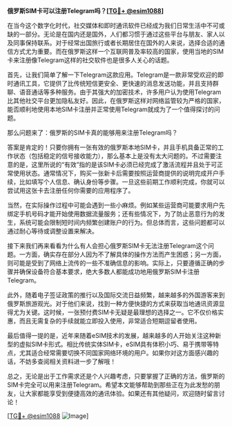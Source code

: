 **俄罗斯SIM卡可以注册Telegram吗？[[TG💪+ @esim1088](https://t.me/s/esim1088)]**

在当今这个数字化时代，社交媒体和即时通讯软件已经成为我们日常生活中不可或缺的一部分。无论是在国内还是国外，人们都习惯于通过这些平台与朋友、家人以及同事保持联系。对于经常出国旅行或者长期居住在国外的人来说，选择合适的通信方式尤为重要。而在俄罗斯这样一个互联网普及率较高的国家，使用当地的SIM卡来注册像Telegram这样的社交软件也是很多人关心的话题。

首先，让我们简单了解一下Telegram这款应用。Telegram是一款非常受欢迎的即时通讯工具，它提供了比传统短信更安全、更快速的消息发送功能，并且支持群聊、语音通话等多种服务。由于其强大的加密技术，许多用户认为使用Telegram比其他社交平台更加隐私友好。因此，在俄罗斯这样对网络监管较为严格的国家，能否顺利地使用本地SIM卡注册并正常使用Telegram就成为了一个值得探讨的问题。

那么问题来了：俄罗斯的SIM卡真的能够用来注册Telegram吗？

答案是肯定的！只要你拥有一张有效的俄罗斯本地SIM卡，并且手机具备正常的工作状态（包括稳定的信号接收能力），那么基本上是没有太大问题的。不过需要注意的是，这里所说的“有效”指的是该SIM卡必须已经完成了激活流程并且处于可正常使用状态。通常情况下，购买一张新卡后需要按照运营商提供的说明完成开户手续，比如填写个人信息、确认身份等步骤。一旦这些前期工作顺利完成，你就可以尝试用这张卡去注册任何你需要的应用程序了。

当然，在实际操作过程中可能会遇到一些小麻烦。例如某些运营商可能要求用户先绑定手机号码才能开始使用数据流量服务；还有些情况下，为了防止恶意行为的发生，系统可能会限制短时间内频繁创建账户的行为。但总体而言，这些问题都可以通过耐心等待或调整设置来解决。

接下来我们再来看看为什么有人会担心俄罗斯SIM卡无法注册Telegram这个问题。一方面，确实存在部分人因为不了解具体的操作方法而产生困惑；另一方面，则可能是受到了网络上流传的一些不准确信息的影响。实际上，只要遵循正确的步骤并确保设备符合基本要求，绝大多数人都能成功地用俄罗斯SIM卡注册Telegram。

此外，随着电子签证政策的推行以及国际交流日益频繁，越来越多的外国游客来到俄罗斯旅游观光。对于他们来说，找到一种方便快捷的方式来获取当地通讯资源显得尤为关键。这时候，一张预付费SIM卡无疑是最理想的选择之一。它不仅价格实惠，而且无需复杂的手续就能立即投入使用，非常适合短期逗留者使用。

最后值得一提的是，近年来随着eSIM技术的发展，越来越多的人开始关注这种新型的虚拟SIM卡形式。相比传统实体SIM卡，eSIM具有体积小巧、易于携带等特点，尤其适合经常需要切换不同国家网络环境的用户。如果你对这方面感兴趣的话，不妨多查阅相关资料进一步了解哦！

总之，无论是出于工作需求还是个人兴趣考虑，只要掌握了正确的方法，俄罗斯的SIM卡完全可以用来注册Telegram。希望本文能够帮助到那些正在为此发愁的朋友，让大家都能享受到便捷高效的通讯体验。如果还有其他疑问，欢迎随时留言讨论！

[[TG💪+ @esim1088](https://t.me/s/esim1088) ![Image](https://i.postimg.cc/4NQfJmqS/Snipaste-2025-05-13-00-14-12.png)]
